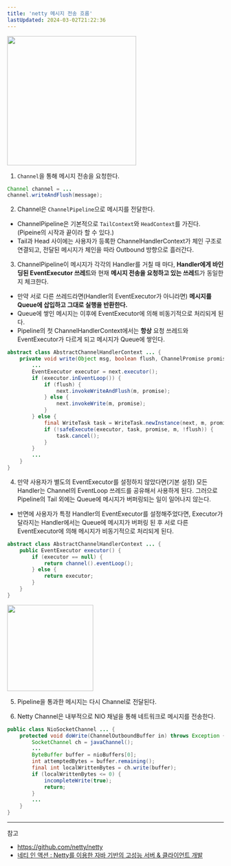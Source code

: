 ```yaml
---
title: 'netty 메시지 전송 흐름'
lastUpdated: 2024-03-02T21:22:36
---
```


<img src="https://user-images.githubusercontent.com/81006587/218373375-e1660f25-adf4-4c4a-9aa3-93cfec8eef46.png" height=300px>

1. `Channel`을 통해 메시지 전송을 요청한다.

```java
Channel channel = ...
channel.writeAndFlush(message); 
```

2. Channel은 `ChannelPipeline`으로 메시지를 전달한다. 

- ChannelPipeline은 기본적으로 `TailContext`와 `HeadContext`를 가진다. (Pipeine의 시작과 끝이라 할 수 있다.)
- Tail과 Head 사이에는 사용자가 등록한 ChannelHandlerContext가 체인 구조로 연결되고, 전달된 메시지가 체인을 따라 Outbound 방향으로 흘러간다.

3. ChannelPipeline이 메시지가 각각의 Handler를 거칠 때 마다, **Handler에게 바인딩된 EventExecutor 쓰레드**와 현재 **메시지 전송을 요청하고 있는 쓰레드**가 동일한지 체크한다. 

- 만약 서로 다른 쓰레드라면(Handler의 EventExecutor가 아니라면) **메시지를 Queue에 삽입하고 그대로 실행을 반환한다.**
- Queue에 쌓인 메시지는 이후에 EventExecutor에 의해 비동기적으로 처리되게 된다.
- Pipeline의 첫 ChannelHandlerContext에서는 **항상** 요청 쓰레드와 EventExecutor가 다르게 되고 메시지가 Queue에 쌓인다.

```java
abstract class AbstractChannelHandlerContext ... {
    private void write(Object msg, boolean flush, ChannelPromise promise) {
    	...
        EventExecutor executor = next.executor();
        if (executor.inEventLoop()) {
            if (flush) {
                next.invokeWriteAndFlush(m, promise);
            } else {
                next.invokeWrite(m, promise);
            }
        } else {
            final WriteTask task = WriteTask.newInstance(next, m, promise, flush);
            if (!safeExecute(executor, task, promise, m, !flush)) {
                task.cancel();
            }
        }
        ... 
    }
}
```

4. 만약 사용자가 별도의 EventExecutor를 설정하지 않았다면(기본 설정) 모든 Handler는 Channel의 EventLoop 쓰레드를 공유해서 사용하게 된다. 그러으로 Pipeline의 Tail 외에는 Queue에 메시지가 버퍼링되는 일이 일어나지 않는다. 
- 반면에 사용자가 특정 Handler의 EventExecutor를 설정해주었다면, Executor가 달라지는 Handler에서는 Queue에 메시지가 버퍼링 된 후 서로 다른 EventExecutor에 의해 메시지가 비동기적으로 처리되게 된다. 

```java
abstract class AbstractChannelHandlerContext ... {
    public EventExecutor executor() {
        if (executor == null) {
            return channel().eventLoop();
        } else {
            return executor;
        }
    }
}
```

<img src="https://user-images.githubusercontent.com/81006587/218383017-f15474b8-ba22-4b65-9b94-39467096e6e8.png" height=200px>

5. Pipeline을 통과한 메시지는 다시 Channel로 전달된다.

6. Netty Channel은 내부적으로 NIO 채널을 통해 네트워크로 메시지를 전송한다.

```java
public class NioSocketChannel ... {
    protected void doWrite(ChannelOutboundBuffer in) throws Exception {
        SocketChannel ch = javaChannel();
        ... 
        ByteBuffer buffer = nioBuffers[0];
        int attemptedBytes = buffer.remaining();
        final int localWrittenBytes = ch.write(buffer);
        if (localWrittenBytes <= 0) {
            incompleteWrite(true);
            return;
        }
        ...
    }
}
```

---
참고
- https://github.com/netty/netty
- [네티 인 액션 : Netty를 이용한 자바 기반의 고성능 서버 & 클라이언트 개발](https://m.yes24.com/Goods/Detail/25662949)
